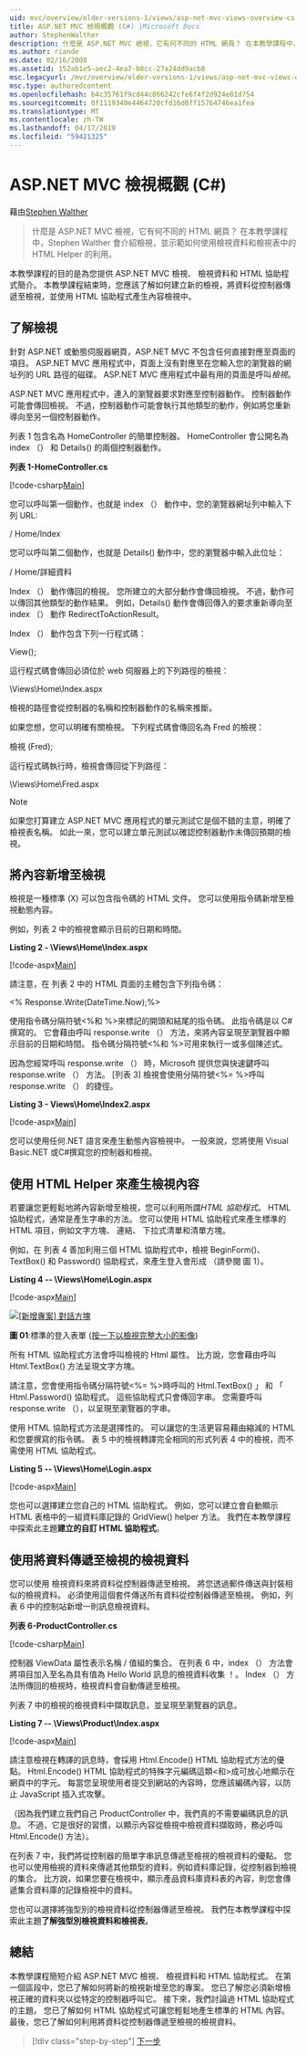 ```yaml
---
uid: mvc/overview/older-versions-1/views/asp-net-mvc-views-overview-cs
title: ASP.NET MVC 檢視概觀 (C#) |Microsoft Docs
author: StephenWalther
description: 什麼是 ASP.NET MVC 檢視，它有何不同的 HTML 網頁？ 在本教學課程中，Stephen Walther 會為您介紹檢視，並向您示範如何 t...
ms.author: riande
ms.date: 02/16/2008
ms.assetid: 152ab1e5-aec2-4ea7-b8cc-27a24dd9acb8
msc.legacyurl: /mvc/overview/older-versions-1/views/asp-net-mvc-views-overview-cs
msc.type: authoredcontent
ms.openlocfilehash: b4c35761f9cd44c866242cfe6f4f2d924e81d754
ms.sourcegitcommit: 0f1119340e4464720cfd16d0ff15764746ea1fea
ms.translationtype: MT
ms.contentlocale: zh-TW
ms.lasthandoff: 04/17/2019
ms.locfileid: "59421325"
---
```

# <a name="aspnet-mvc-views-overview-c"></a>ASP.NET MVC 檢視概觀 (C#)

藉由[Stephen Walther](https://github.com/StephenWalther)

> 什麼是 ASP.NET MVC 檢視，它有何不同的 HTML 網頁？ 在本教學課程中，Stephen Walther 會介紹檢視，並示範如何使用檢視資料和檢視表中的 HTML Helper 的利用。


本教學課程的目的是為您提供 ASP.NET MVC 檢視、 檢視資料和 HTML 協助程式簡介。 本教學課程結束時，您應該了解如何建立新的檢視，將資料從控制器傳遞至檢視，並使用 HTML 協助程式產生內容檢視中。

## <a name="understanding-views"></a>了解檢視

針對 ASP.NET 或動態伺服器網頁，ASP.NET MVC 不包含任何直接對應至頁面的項目。 ASP.NET MVC 應用程式中，頁面上沒有對應至在您輸入您的瀏覽器的網址列的 URL 路徑的磁碟。 ASP.NET MVC 應用程式中最有用的頁面是呼叫*檢視*。

ASP.NET MVC 應用程式中，連入的瀏覽器要求對應至控制器動作。 控制器動作可能會傳回檢視。 不過，控制器動作可能會執行其他類型的動作，例如將您重新導向至另一個控制器動作。

列表 1 包含名為 HomeController 的簡單控制器。 HomeController 會公開名為 index （） 和 Details() 的兩個控制器動作。

**列表 1-HomeController.cs**

[!code-csharp[Main](asp-net-mvc-views-overview-cs/samples/sample1.cs)]

您可以呼叫第一個動作，也就是 index （） 動作中，您的瀏覽器網址列中輸入下列 URL:

/ Home/Index

您可以呼叫第二個動作，也就是 Details() 動作中，您的瀏覽器中輸入此位址：

/ Home/詳細資料

Index （） 動作傳回的檢視。 您所建立的大部分動作會傳回檢視。 不過，動作可以傳回其他類型的動作結果。 例如，Details() 動作會傳回傳入的要求重新導向至 index （） 動作 RedirectToActionResult。

Index （） 動作包含下列一行程式碼：

View();

這行程式碼會傳回必須位於 web 伺服器上的下列路徑的檢視：

\Views\Home\Index.aspx

檢視的路徑會從控制器的名稱和控制器動作的名稱來推斷。

如果您想，您可以明確有關檢視。 下列程式碼會傳回名為 Fred 的檢視：

檢視 (Fred);

這行程式碼執行時，檢視會傳回從下列路徑：

\Views\Home\Fred.aspx

> [!NOTE] 
> 
> 如果您打算建立 ASP.NET MVC 應用程式的單元測試它是個不錯的主意，明確了檢視表名稱。 如此一來，您可以建立單元測試以確認控制器動作未傳回預期的檢視。


## <a name="adding-content-to-a-view"></a>將內容新增至檢視

檢視是一種標準 (X) 可以包含指令碼的 HTML 文件。 您可以使用指令碼新增至檢視動態內容。

例如，列表 2 中的檢視會顯示目前的日期和時間。

**Listing 2 - \Views\Home\Index.aspx**

[!code-aspx[Main](asp-net-mvc-views-overview-cs/samples/sample2.aspx)]

請注意，在 列表 2 中的 HTML 頁面的主體包含下列指令碼：

&lt;% Response.Write(DateTime.Now);%&gt;

使用指令碼分隔符號&lt;%和 %&gt;來標記的開頭和結尾的指令碼。 此指令碼是以 C# 撰寫的。 它會藉由呼叫 response.write （） 方法，來將內容呈現至瀏覽器中顯示目前的日期和時間。 指令碼分隔符號&lt;%和 %&gt;可用來執行一或多個陳述式。

因為您經常呼叫 response.write （） 時，Microsoft 提供您與快速鍵呼叫 response.write （） 方法。 [列表 3] 檢視會使用分隔符號&lt;%= %&gt;呼叫 response.write （） 的捷徑。

**Listing 3 - Views\Home\Index2.aspx**

[!code-aspx[Main](asp-net-mvc-views-overview-cs/samples/sample3.aspx)]

您可以使用任何.NET 語言來產生動態內容檢視中。 一般來說，您將使用 Visual Basic.NET 或C#撰寫您的控制器和檢視。

## <a name="using-html-helpers-to-generate-view-content"></a>使用 HTML Helper 來產生檢視內容

若要讓您更輕鬆地將內容新增至檢視，您可以利用所謂*HTML 協助程式*。 HTML 協助程式，通常是產生字串的方法。 您可以使用 HTML 協助程式來產生標準的 HTML 項目，例如文字方塊、 連結、 下拉式清單和清單方塊。

例如，在 列表 4 善加利用三個 HTML 協助程式中，檢視 BeginForm()、 TextBox() 和 Password() 協助程式，來產生登入會形成 （請參閱 圖 1）。

**Listing 4 -- \Views\Home\Login.aspx**

[!code-aspx[Main](asp-net-mvc-views-overview-cs/samples/sample4.aspx)]


[![[新增專案] 對話方塊](asp-net-mvc-views-overview-cs/_static/image1.jpg)](asp-net-mvc-views-overview-cs/_static/image1.png)

**圖 01**:標準的登入表單 ([按一下以檢視完整大小的影像](asp-net-mvc-views-overview-cs/_static/image2.png))


所有 HTML 協助程式方法會呼叫檢視的 Html 屬性。 比方說，您會藉由呼叫 Html.TextBox() 方法呈現文字方塊。

請注意，您會使用指令碼分隔符號&lt;%= %&gt;時呼叫的 Html.TextBox() 」 和 「 Html.Password() 協助程式。 這些協助程式只會傳回字串。 您需要呼叫 response.write （），以呈現至瀏覽器的字串。

使用 HTML 協助程式方法是選擇性的。 可以讓您的生活更容易藉由縮減的 HTML 和您要撰寫的指令碼。 表 5 中的檢視轉譯完全相同的形式列表 4 中的檢視，而不需使用 HTML 協助程式。

**Listing 5 -- \Views\Home\Login.aspx**

[!code-aspx[Main](asp-net-mvc-views-overview-cs/samples/sample5.aspx)]

您也可以選擇建立您自己的 HTML 協助程式。 例如，您可以建立會自動顯示 HTML 表格中的一組資料庫記錄的 GridView() helper 方法。 我們在本教學課程中探索此主題**建立的自訂 HTML 協助程式**。

## <a name="using-view-data-to-pass-data-to-a-view"></a>使用將資料傳遞至檢視的檢視資料

您可以使用 檢視資料來將資料從控制器傳遞至檢視。 將您透過郵件傳送與封裝相似的檢視資料。 必須使用這個套件傳送所有資料從控制器傳遞至檢視。 例如，列表 6 中的控制站新增一則訊息檢視資料。

**列表 6-ProductController.cs**

[!code-csharp[Main](asp-net-mvc-views-overview-cs/samples/sample6.cs)]

控制器 ViewData 屬性表示名稱 / 值組的集合。 在列表 6 中，index （） 方法會將項目加入至名為具有值為 Hello World 訊息的檢視資料收集 ！。 Index （） 方法所傳回的檢視時，檢視資料會自動傳遞至檢視。

列表 7 中的檢視的檢視資料中擷取訊息，並呈現至瀏覽器的訊息。

**Listing 7 -- \Views\Product\Index.aspx**

[!code-aspx[Main](asp-net-mvc-views-overview-cs/samples/sample7.aspx)]

請注意檢視在轉譯的訊息時，會採用 Html.Encode() HTML 協助程式方法的優點。 Html.Encode() HTML 協助程式的特殊字元編碼這類&lt;和&gt;成可放心地顯示在網頁中的字元。 每當您呈現使用者提交到網站的內容時，您應該編碼內容，以防止 JavaScript 插入式攻擊。

（因為我們建立我們自己 ProductController 中，我們真的不需要編碼訊息的訊息。 不過，它是很好的習慣，以顯示內容從檢視中檢視資料擷取時，務必呼叫 Html.Encode() 方法）。

在列表 7 中，我們將從控制器的簡單字串訊息傳遞至檢視的檢視資料的優點。 您也可以使用檢視的資料來傳遞其他類型的資料，例如資料庫記錄，從控制器到檢視的集合。 比方說，如果您要在檢視中，顯示產品資料庫資料表的內容，則您會傳遞集合資料庫的記錄檢視中的資料。

您也可以選擇將強型別的檢視資料從控制器傳遞至檢視。 我們在本教學課程中探索此主題**了解強型別檢視資料和檢視表**。

## <a name="summary"></a>總結

本教學課程簡短介紹 ASP.NET MVC 檢視、 檢視資料和 HTML 協助程式。 在第一個區段中，您已了解如何將新的檢視新增至您的專案。 您已了解您必須新增檢視正確的資料夾以從特定的控制器呼叫它。 接下來，我們討論過 HTML 協助程式的主題。 您已了解如何 HTML 協助程式可讓您輕鬆地產生標準的 HTML 內容。 最後，您已了解如何利用將資料從控制器傳遞至檢視的檢視資料。

> [!div class="step-by-step"]
> [下一步](creating-custom-html-helpers-cs.md)
